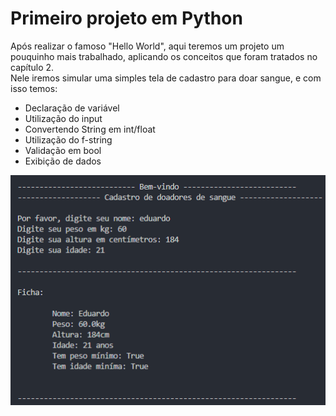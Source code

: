 # Primeiro projeto em Python
Após realizar o famoso "Hello World", aqui teremos um projeto um pouquinho mais trabalhado, aplicando os conceitos que foram tratados no capítulo 2.\
Nele iremos simular uma simples tela de cadastro para doar sangue, e com isso temos:
- Declaração de variável
- Utilização do input
- Convertendo String em int/float
- Utilização do f-string
- Validação em bool
- Exibição de dados

![alt text](image.png)